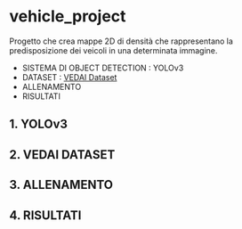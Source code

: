 # vehicle_project
Progetto che crea mappe 2D di densità che rappresentano la predisposizione dei veicoli in una determinata immagine.
- SISTEMA DI OBJECT DETECTION : YOLOv3
- DATASET : [VEDAI Dataset](https://downloads.greyc.fr/vedai/)
- ALLENAMENTO
- RISULTATI

## 1. YOLOv3

## 2. VEDAI DATASET

## 3. ALLENAMENTO

## 4. RISULTATI


